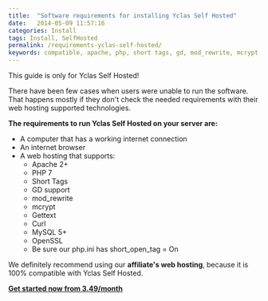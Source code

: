 ```yaml
---
title:  "Software requirements for installing Yclas Self Hosted"
date:   2014-05-09 11:57:16
categories: Install
tags: Install, SelfHosted
permalink: /requirements-yclas-self-hosted/
keywords: compatible, apache, php, short tags, gd, mod_rewrite, mcrypt, gettext, curl, mysql, hosting
---
```

<div class="alert alert-warning">
<strong><i class="glyphicon glyphicon-warning-sign"></i> </strong> This guide is only for Yclas Self Hosted!
</div>

There have been few cases when users were unable to run the software. That happens mostly if they don't check the needed requirements with their web hosting supported technologies.

**The requirements to run Yclas Self Hosted on your server are:** 

- A computer that has a working internet connection 
- An internet browser 
- A web hosting that supports:
  * Apache 2+
  * PHP 7
  * Short Tags
  * GD support
  * mod_rewrite
  * mcrypt
  * Gettext
  * Curl
  * MySQL 5+
  * OpenSSL
  * Be sure our php.ini has short_open_tag = On

We definitely recommend using our **affiliate's web hosting**, because it is 100% compatible with Yclas Self Hosted.

**[Get started now from 3.49/month](https://yclas.com/self-hosted.html)**

